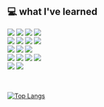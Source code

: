<h2>💻 what I've learned</h2>
<div> 
<img src="https://img.shields.io/badge/C++-00599C?style=for-the-badge&logo=C++&logoColor=white">
<img src="https://img.shields.io/badge/C-A8B9CC?style=for-the-badge&logo=C&logoColor=black">
<img src="https://img.shields.io/badge/Python-3776AB?style=for-the-badge&logo=Python&logoColor=black">
<img src="https://img.shields.io/badge/JAVA-007396?style=for-the-badge&logo=JAVA&logoColor=black">
<br>
  
<img src="https://img.shields.io/badge/PHP-777BB4?style=for-the-badge&logo=PHP&logoColor=black">
<img src="https://img.shields.io/badge/HTML5-E34F26?style=for-the-badge&logo=HTML5&logoColor=black">
<img src="https://img.shields.io/badge/CSS3-1572B6?style=for-the-badge&logo=CSS3&logoColor=black">
<img src="https://img.shields.io/badge/MUI-007FFF?style=for-the-badge&logo=MUI&logoColor=black">
<br>

<img src="https://img.shields.io/badge/Kotlin-7F52FF?style=for-the-badge&logo=Kotlin&logoColor=black">
<img src="https://img.shields.io/badge/React-61DAFB?style=for-the-badge&logo=React&logoColor=black">
<img src="https://img.shields.io/badge/JAVAScript-F7DF1E?style=for-the-badge&logo=JAVAScript&logoColor=black">
<br>
  
<img src="https://img.shields.io/badge/MySQL-4479A1?style=for-the-badge&logo=MySQL&logoColor=black">
 <img src="https://img.shields.io/badge/graphQL-E10098?style=for-the-badge&logo=graphQL&logoColor=black">
<img src="https://img.shields.io/badge/MongoDB-47A248?style=for-the-badge&logo=MongoDB&logoColor=black">
<img src="https://img.shields.io/badge/Node.js-339933?style=for-the-badge&logo=Node.js&logoColor=black">
<br>

<img src="https://img.shields.io/badge/Linux-FCC624?style=for-the-badge&logo=Linux&logoColor=black">
<img src="https://img.shields.io/badge/Git-F05032?style=for-the-badge&logo=Git&logoColor=black">
<br>
</div>
<br><br>

[![Top Langs](https://github-readme-stats.vercel.app/api/top-langs/?username=DebbieIsFree&layout=compact)](https://github.com/DebbieIsFree/github-readme-stats)

<!-- 
[![Solved.ac
프로필](http://mazassumnida.wtf/api/v2/generate_badge?boj=wldnjs980409)](https://solved.ac/wldnjs980409)
 -->

<!--
[![Solved.ac Profile](http://mazassumnida.wtf/api/pastel/generate_badge?boj=wldnjs980409)](https://solved.ac/wldnjs980409/)
-->

<!-- ![DebbieIsFree's github stats](https://github-readme-stats.vercel.app/api?username=DebbieIsFree&show_icons=true) -->
